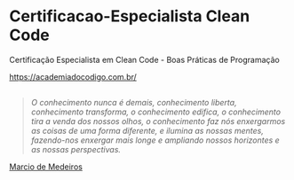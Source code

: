 # Certificacao-Especialista Clean Code

Certificação Especialista em Clean Code - Boas Práticas de Programação

https://academiadocodigo.com.br/

##
>*O conhecimento nunca é demais, conhecimento liberta, conhecimento transforma, o conhecimento edifica, o conhecimento tira a venda dos nossos olhos, o conhecimento faz nós enxergarmos as coisas de uma forma diferente, e ilumina as nossas mentes, fazendo-nos enxergar mais longe e ampliando nossos horizontes e as nossas perspectivas.*

[Marcio de Medeiros](https://www.pensador.com/frase/Mjg1OTkyMQ/)
